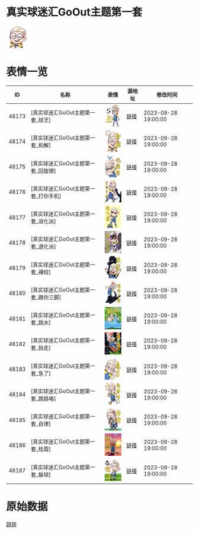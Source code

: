 # 真实球迷汇GoOut主题第一套

<img src="./cover.png" height="60" alt="cover" />

# 表情一览

|ID|名称|表情|源地址|修改时间|
|----|----|----|----|----|
|48173|[真实球迷汇GoOut主题第一套_球玊]|<img src="./pic/048173_%5B真实球迷汇GoOut主题第一套_球玊%5D.png" height="60" alt="球玊"/>|[链接](https://i0.hdslb.com/bfs/garb/4ec63095d92476e01a14b2fbcc975384d2689950.png)|2023-09-28 19:00:00|
|48174|[真实球迷汇GoOut主题第一套_和解]|<img src="./pic/048174_%5B真实球迷汇GoOut主题第一套_和解%5D.png" height="60" alt="和解"/>|[链接](https://i0.hdslb.com/bfs/garb/1463986d4ac29c67027ca19d6bfbb385856f77af.png)|2023-09-28 19:00:00|
|48175|[真实球迷汇GoOut主题第一套_回旋镖]|<img src="./pic/048175_%5B真实球迷汇GoOut主题第一套_回旋镖%5D.png" height="60" alt="回旋镖"/>|[链接](https://i0.hdslb.com/bfs/garb/f9dfb81d0e28e351d07d72ade3742ab980f82c43.png)|2023-09-28 19:00:00|
|48176|[真实球迷汇GoOut主题第一套_打你手机]|<img src="./pic/048176_%5B真实球迷汇GoOut主题第一套_打你手机%5D.png" height="60" alt="打你手机"/>|[链接](https://i0.hdslb.com/bfs/garb/0ebbfd95c53362de6ef308c4c87d19f9a00f3ae9.png)|2023-09-28 19:00:00|
|48177|[真实球迷汇GoOut主题第一套_进化派]|<img src="./pic/048177_%5B真实球迷汇GoOut主题第一套_进化派%5D.png" height="60" alt="进化派"/>|[链接](https://i0.hdslb.com/bfs/garb/c49df8428100ca95594f74cce0df4a282dd07628.png)|2023-09-28 19:00:00|
|48178|[真实球迷汇GoOut主题第一套_退化派]|<img src="./pic/048178_%5B真实球迷汇GoOut主题第一套_退化派%5D.png" height="60" alt="退化派"/>|[链接](https://i0.hdslb.com/bfs/garb/4aa9e51939cd7a5009a20858cf5a44ca9f8472ef.png)|2023-09-28 19:00:00|
|48179|[真实球迷汇GoOut主题第一套_裸绞]|<img src="./pic/048179_%5B真实球迷汇GoOut主题第一套_裸绞%5D.png" height="60" alt="裸绞"/>|[链接](https://i0.hdslb.com/bfs/garb/bccad4fba5687fafb7987a011974ddce420a784b.png)|2023-09-28 19:00:00|
|48180|[真实球迷汇GoOut主题第一套_踢你三脚]|<img src="./pic/048180_%5B真实球迷汇GoOut主题第一套_踢你三脚%5D.png" height="60" alt="踢你三脚"/>|[链接](https://i0.hdslb.com/bfs/garb/d8a6a0ab20f2cc4d08e4460fb793170c9dea7527.png)|2023-09-28 19:00:00|
|48181|[真实球迷汇GoOut主题第一套_跳水]|<img src="./pic/048181_%5B真实球迷汇GoOut主题第一套_跳水%5D.png" height="60" alt="跳水"/>|[链接](https://i0.hdslb.com/bfs/garb/f60b7e60dbe33d7def9a522a367c46998b2c6a5f.png)|2023-09-28 19:00:00|
|48182|[真实球迷汇GoOut主题第一套_抬走]|<img src="./pic/048182_%5B真实球迷汇GoOut主题第一套_抬走%5D.png" height="60" alt="抬走"/>|[链接](https://i0.hdslb.com/bfs/garb/399f16a4698c8b0ead027b22980e588e1e369f96.png)|2023-09-28 19:00:00|
|48183|[真实球迷汇GoOut主题第一套_急了]|<img src="./pic/048183_%5B真实球迷汇GoOut主题第一套_急了%5D.png" height="60" alt="急了"/>|[链接](https://i0.hdslb.com/bfs/garb/7549b25ef08f596e5234c415102909824fcd0664.png)|2023-09-28 19:00:00|
|48184|[真实球迷汇GoOut主题第一套_跑路咯]|<img src="./pic/048184_%5B真实球迷汇GoOut主题第一套_跑路咯%5D.png" height="60" alt="跑路咯"/>|[链接](https://i0.hdslb.com/bfs/garb/810eec475e9779523521e37c517f20db89d1fe56.png)|2023-09-28 19:00:00|
|48185|[真实球迷汇GoOut主题第一套_自律]|<img src="./pic/048185_%5B真实球迷汇GoOut主题第一套_自律%5D.png" height="60" alt="自律"/>|[链接](https://i0.hdslb.com/bfs/garb/25fc57c0efcf39687c1e0b4a9780e89420ac1e30.png)|2023-09-28 19:00:00|
|48186|[真实球迷汇GoOut主题第一套_桂霞]|<img src="./pic/048186_%5B真实球迷汇GoOut主题第一套_桂霞%5D.png" height="60" alt="桂霞"/>|[链接](https://i0.hdslb.com/bfs/garb/d158d74b2df0f595f755108ed5327ee228b46a32.png)|2023-09-28 19:00:00|
|48187|[真实球迷汇GoOut主题第一套_躲球]|<img src="./pic/048187_%5B真实球迷汇GoOut主题第一套_躲球%5D.png" height="60" alt="躲球"/>|[链接](https://i0.hdslb.com/bfs/garb/28d7094e1eb9351227ad2f4921f39fc3a9b01e58.png)|2023-09-28 19:00:00|

# 原始数据

[跳转](./raw.json)

